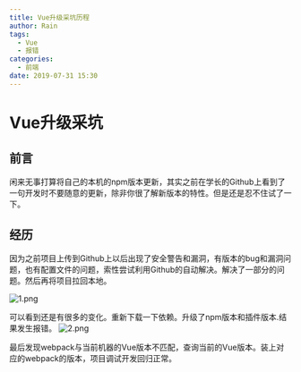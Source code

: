 ```yaml
---
title: Vue升级采坑历程
author: Rain
tags:
  - Vue
  - 报错
categories:
  - 前端
date: 2019-07-31 15:30
---
```


<Boxx/>

# Vue升级采坑

## 前言

闲来无事打算将自己的本机的npm版本更新，其实之前在学长的Github上看到了一句开发时不要随意的更新，除非你很了解新版本的特性。但是还是忍不住试了一下。

## 经历

因为之前项目上传到Github上以后出现了安全警告和漏洞，有版本的bug和漏洞问题，也有配置文件的问题，索性尝试利用Github的自动解决。解决了一部分的问题。然后再将项目拉回本地。

![1.png](https://i.loli.net/2019/08/17/aSTiG6RMEj3Zch8.png)

可以看到还是有很多的变化。重新下载一下依赖。升级了npm版本和插件版本.结果发生报错。
![2.png](https://i.loli.net/2019/08/17/3AuI1aFkPf6pmW5.png)

最后发现webpack与当前机器的Vue版本不匹配，查询当前的Vue版本。装上对应的webpack的版本，项目调试开发回归正常。

<Vssue :title="$title" />